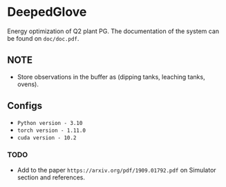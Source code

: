 # DeepedGlove 
Energy optimization of Q2 plant PG. The documentation of the system can be found on `doc/doc.pdf`.

## NOTE
* Store observations in the buffer as (dipping tanks, leaching tanks, ovens).

## Configs
* `Python version - 3.10`  
* `torch version - 1.11.0`    
* `cuda version - 10.2`  

### TODO
* Add to the paper `https://arxiv.org/pdf/1909.01792.pdf` on Simulator section and references.
